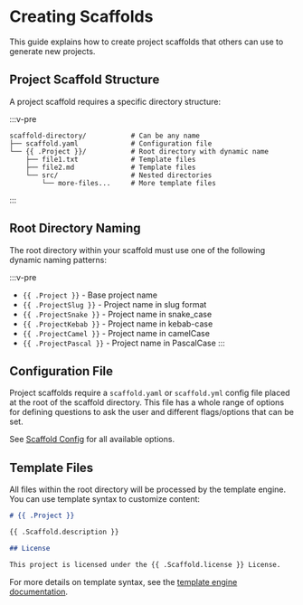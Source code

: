 # Creating Scaffolds

This guide explains how to create project scaffolds that others can use to generate new projects.

## Project Scaffold Structure

A project scaffold requires a specific directory structure:

:::v-pre
```
scaffold-directory/           # Can be any name
├── scaffold.yaml             # Configuration file
└── {{ .Project }}/           # Root directory with dynamic name
    ├── file1.txt             # Template files
    ├── file2.md              # Template files
    └── src/                  # Nested directories
        └── more-files...     # More template files
```
:::

## Root Directory Naming

The root directory within your scaffold must use one of the following dynamic naming patterns:

:::v-pre
- `{{ .Project }}` - Base project name
- `{{ .ProjectSlug }}` - Project name in slug format
- `{{ .ProjectSnake }}` - Project name in snake_case
- `{{ .ProjectKebab }}` - Project name in kebab-case
- `{{ .ProjectCamel }}` - Project name in camelCase
- `{{ .ProjectPascal }}` - Project name in PascalCase
:::

## Configuration File

Project scaffolds require a `scaffold.yaml` or `scaffold.yml` config file placed at the root of the scaffold directory. This file has a whole range of options for defining questions to ask the user and different flags/options that can be set.

See [Scaffold Config](../configuration/scaffold-file.md) for all available options.


## Template Files

All files within the root directory will be processed by the template engine. You can use template syntax to customize content:

```markdown
# {{ .Project }}

{{ .Scaffold.description }}

## License

This project is licensed under the {{ .Scaffold.license }} License.
```

For more details on template syntax, see the [template engine documentation](../template-system/template-engine.md).